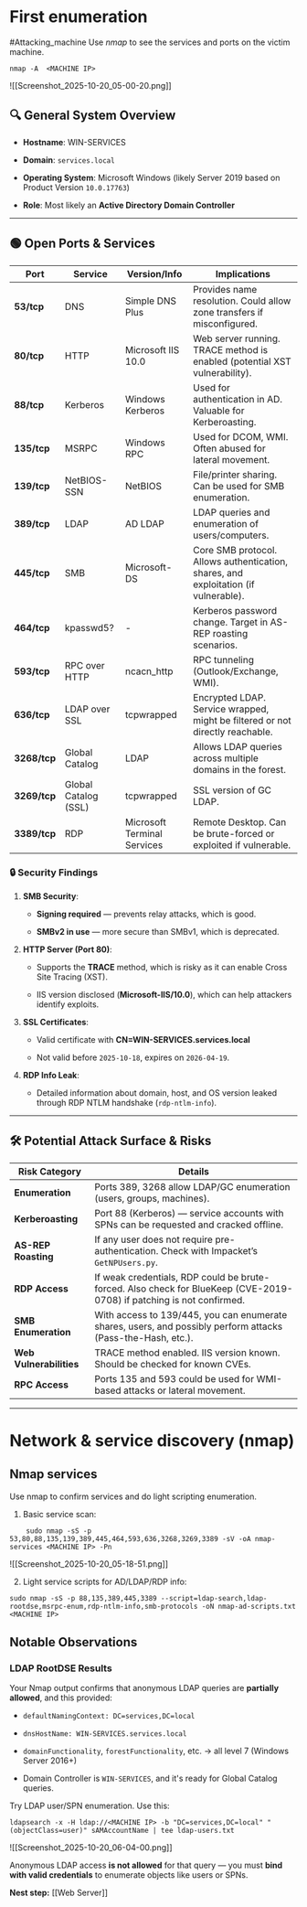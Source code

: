 # First enumeration

#Attacking_machine
Use *nmap* to see the services and ports on the victim machine.

```
nmap -A  <MACHINE IP>
```

![[Screenshot_2025-10-20_05-00-20.png]]

## 🔍 **General System Overview**

- **Hostname**: WIN-SERVICES
    
- **Domain**: `services.local`
    
- **Operating System**: Microsoft Windows (likely Server 2019 based on Product Version `10.0.17763`)
    
- **Role**: Most likely an **Active Directory Domain Controller**
    

---

## 🟢 **Open Ports & Services**

|Port|Service|Version/Info|Implications|
|---|---|---|---|
|**53/tcp**|DNS|Simple DNS Plus|Provides name resolution. Could allow zone transfers if misconfigured.|
|**80/tcp**|HTTP|Microsoft IIS 10.0|Web server running. TRACE method is enabled (potential XST vulnerability).|
|**88/tcp**|Kerberos|Windows Kerberos|Used for authentication in AD. Valuable for Kerberoasting.|
|**135/tcp**|MSRPC|Windows RPC|Used for DCOM, WMI. Often abused for lateral movement.|
|**139/tcp**|NetBIOS-SSN|NetBIOS|File/printer sharing. Can be used for SMB enumeration.|
|**389/tcp**|LDAP|AD LDAP|LDAP queries and enumeration of users/computers.|
|**445/tcp**|SMB|Microsoft-DS|Core SMB protocol. Allows authentication, shares, and exploitation (if vulnerable).|
|**464/tcp**|kpasswd5?|-|Kerberos password change. Target in AS-REP roasting scenarios.|
|**593/tcp**|RPC over HTTP|ncacn_http|RPC tunneling (Outlook/Exchange, WMI).|
|**636/tcp**|LDAP over SSL|tcpwrapped|Encrypted LDAP. Service wrapped, might be filtered or not directly reachable.|
|**3268/tcp**|Global Catalog|LDAP|Allows LDAP queries across multiple domains in the forest.|
|**3269/tcp**|Global Catalog (SSL)|tcpwrapped|SSL version of GC LDAP.|
|**3389/tcp**|RDP|Microsoft Terminal Services|Remote Desktop. Can be brute-forced or exploited if vulnerable.|

### 🔒 **Security Findings**

1. **SMB Security**:
    
    - **Signing required** — prevents relay attacks, which is good.
        
    - **SMBv2 in use** — more secure than SMBv1, which is deprecated.
        
2. **HTTP Server (Port 80)**:
    
    - Supports the **TRACE** method, which is risky as it can enable Cross Site Tracing (XST).
        
    - IIS version disclosed (**Microsoft-IIS/10.0**), which can help attackers identify exploits.
        
3. **SSL Certificates**:
    
    - Valid certificate with **CN=WIN-SERVICES.services.local**
        
    - Not valid before `2025-10-18`, expires on `2026-04-19`.
        
4. **RDP Info Leak**:
    
    - Detailed information about domain, host, and OS version leaked through RDP NTLM handshake (`rdp-ntlm-info`).
        

---

## 🛠️ **Potential Attack Surface & Risks**

| Risk Category           | Details                                                                                                               |
| ----------------------- | --------------------------------------------------------------------------------------------------------------------- |
| **Enumeration**         | Ports 389, 3268 allow LDAP/GC enumeration (users, groups, machines).                                                  |
| **Kerberoasting**       | Port 88 (Kerberos) — service accounts with SPNs can be requested and cracked offline.                                 |
| **AS-REP Roasting**     | If any user does not require pre-authentication. Check with Impacket’s `GetNPUsers.py`.                               |
| **RDP Access**          | If weak credentials, RDP could be brute-forced. Also check for BlueKeep (CVE-2019-0708) if patching is not confirmed. |
| **SMB Enumeration**     | With access to 139/445, you can enumerate shares, users, and possibly perform attacks (Pass-the-Hash, etc.).          |
| **Web Vulnerabilities** | TRACE method enabled. IIS version known. Should be checked for known CVEs.                                            |
| **RPC Access**          | Ports 135 and 593 could be used for WMI-based attacks or lateral movement.                                            |

---
# Network & service discovery (nmap)

## Nmap services
Use nmap to confirm services and do light scripting enumeration.

1. Basic service scan:
```
	sudo nmap -sS -p 53,80,88,135,139,389,445,464,593,636,3268,3269,3389 -sV -oA nmap-services <MACHINE IP> -Pn
```

![[Screenshot_2025-10-20_05-18-51.png]]

2. Light service scripts for AD/LDAP/RDP info:
```
sudo nmap -sS -p 88,135,389,445,3389 --script=ldap-search,ldap-rootdse,msrpc-enum,rdp-ntlm-info,smb-protocols -oN nmap-ad-scripts.txt <MACHINE IP>
```


## Notable Observations

### LDAP RootDSE Results

Your Nmap output confirms that anonymous LDAP queries are **partially allowed**, and this provided:

- `defaultNamingContext: DC=services,DC=local`
    
- `dnsHostName: WIN-SERVICES.services.local`
    
- `domainFunctionality`, `forestFunctionality`, etc. → all level 7 (Windows Server 2016+)
    
- Domain Controller is  `WIN-SERVICES`, and it's ready for Global Catalog queries.

Try LDAP user/SPN enumeration. Use this:

```
ldapsearch -x -H ldap://<MACHINE IP> -b "DC=services,DC=local" "(objectClass=user)" sAMAccountName | tee ldap-users.txt
```

![[Screenshot_2025-10-20_06-04-00.png]]

Anonymous LDAP access **is not allowed** for that query — you must **bind with valid credentials** to enumerate objects like users or SPNs.


**Nest step:** [[Web Server]]
